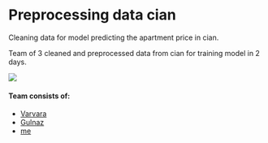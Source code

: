 # Preprocessing data cian

Cleaning data for model predicting the apartment price in cian.

Team of 3 cleaned and preprocessed data from cian for training model in 2 days.

<img src="https://user-images.githubusercontent.com/40661291/196416918-5088b750-0e02-480c-9a4f-4b8e073771ca.jpg"/>

#### Team consists of:
- [Varvara](https://github.com/Varvara1991)
- [Gulnaz](https://github.com/gulnazds)
- [me](https://github.com/SSanchay)

 
